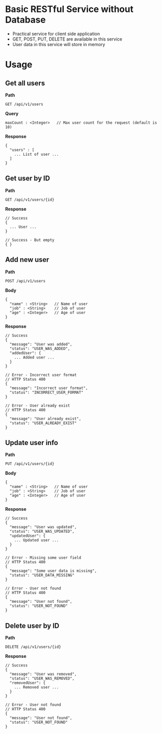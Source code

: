 Basic RESTful Service without Database
======
- Practical service for client side application
- GET, POST, PUT, DELETE are available in this service
- User data in this service will store in memory

Usage
======
Get all users
------
**Path**
```
GET /api/v1/users
```

**Query**
```
maxCount : <Integer>   // Max user count for the request (default is 10)
```

**Response**
```
{
  "users" : [
    ... List of user ...
  ]
}
```

Get user by ID
------
**Path**
```
GET /api/v1/users/{id}
```

**Response**
```
// Success
{
  ... User ...
}

// Success - But empty
{ }
```

Add new user
------
**Path**
```
POST /api/v1/users
```

**Body**
```
{
  "name" : <String>   // Name of user
  "job" : <String>    // Job of user
  "age" : <Integer>   // Age of user
}
```

**Response**
```
// Success
{
  "message": "User was added",
  "status": "USER_WAS_ADDED",
  "addedUser": {
    ... Added user ...
  }
}

// Error - Incorrect user format
// HTTP Status 400 
{
  "message": "Incorrect user format",
  "status": "INCORRECT_USER_FORMAT"
}

// Error - User already exist
// HTTP Status 400 
{
  "message": "User already exist",
  "status": "USER_ALREADY_EXIST"
}
```

Update user info
------
**Path**
```
PUT /api/v1/users/{id}
```

**Body**
```
{
  "name" : <String>   // Name of user
  "job" : <String>    // Job of user
  "age" : <Integer>   // Age of user
}
```

**Response**
```
// Success
{
  "message": "User was updated",
  "status": "USER_WAS_UPDATED",
  "updatedUser": {
    ... Updated user ...
  }
}

// Error - Missing some user field
// HTTP Status 400
{
  "message": "Some user data is missing",
  "status": "USER_DATA_MISSING"
}

// Error - User not found 
// HTTP Status 400
{
  "message": "User not found",
  "status": "USER_NOT_FOUND"
}
```

Delete user by ID
------
**Path**
```
DELETE /api/v1/users/{id}
```

**Response**
```
// Success
{
  "message": "User was removed",
  "status": "USER_WAS_REMOVED",
  "removedUser": {
    ... Removed user ...
  }
}

// Error - User not found 
// HTTP Status 400
{
  "message": "User not found",
  "status": "USER_NOT_FOUND"
}
```

